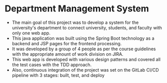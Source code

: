 # Department Management System

* The main goal of this project was to develop a system for the university's department to connect university, students, and faculty with only one web app. 
* This java application was built using the Spring Boot technology as a backend and JSP pages for the frontend processing.
* It was developed by a group of 4 people as per the course guidelines with the appropriate amount of work division on JIRA.
* This web app is developed with various design patterns and covered all the test cases with the TDD approach.
* Also, continuous integration of the project was set on the GitLab CI/CD pipeline with 3 stages: built, test, and deploy
